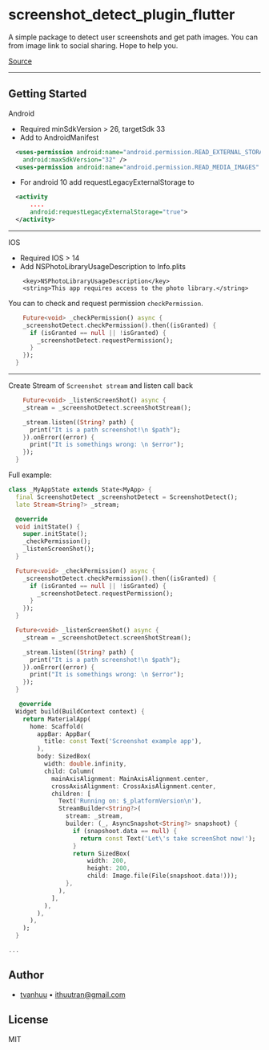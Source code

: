 # screenshot_detect_plugin_flutter

A simple package to detect user screenshots and get path images.
You can from image link to social sharing.
Hope to help you.

[Source](https://github.com/tvanhuu/screenshot_detect_plugin_flutter)

---

## Getting Started

Android

- Required minSdkVersion > 26, targetSdk 33
- Add to AndroidManifest

```xml
  <uses-permission android:name="android.permission.READ_EXTERNAL_STORAGE"
    android:maxSdkVersion="32" />
  <uses-permission android:name="android.permission.READ_MEDIA_IMAGES" />
```

- For android 10 add requestLegacyExternalStorage to <activity />

```xml
  <activity
      ....
      android:requestLegacyExternalStorage="true">
  </activity>
```

---

IOS

- Required IOS > 14
- Add NSPhotoLibraryUsageDescription to Info.plits

```plist
    <key>NSPhotoLibraryUsageDescription</key>
    <string>This app requires access to the photo library.</string>
```

You can to check and request permission `checkPermission`.

```dart
    Future<void> _checkPermission() async {
    _screenshotDetect.checkPermission().then((isGranted) {
      if (isGranted == null || !isGranted) {
        _screenshotDetect.requestPermission();
      }
    });
  }
```

---

Create Stream of `Screenshot stream` and listen call back

```dart
    Future<void> _listenScreenShot() async {
    _stream = _screenshotDetect.screenShotStream();

    _stream.listen((String? path) {
      print("It is a path screenshot!\n $path");
    }).onError((error) {
      print("It is somethings wrong: \n $error");
    });
  }
```

Full example:

```dart
class _MyAppState extends State<MyApp> {
  final ScreenshotDetect _screenshotDetect = ScreenshotDetect();
  late Stream<String?> _stream;

  @override
  void initState() {
    super.initState();
    _checkPermission();
    _listenScreenShot();
  }

  Future<void> _checkPermission() async {
    _screenshotDetect.checkPermission().then((isGranted) {
      if (isGranted == null || !isGranted) {
        _screenshotDetect.requestPermission();
      }
    });
  }

  Future<void> _listenScreenShot() async {
    _stream = _screenshotDetect.screenShotStream();

    _stream.listen((String? path) {
      print("It is a path screenshot!\n $path");
    }).onError((error) {
      print("It is somethings wrong: \n $error");
    });
  }

   @override
  Widget build(BuildContext context) {
    return MaterialApp(
      home: Scaffold(
        appBar: AppBar(
          title: const Text('Screenshot example app'),
        ),
        body: SizedBox(
          width: double.infinity,
          child: Column(
            mainAxisAlignment: MainAxisAlignment.center,
            crossAxisAlignment: CrossAxisAlignment.center,
            children: [
              Text('Running on: $_platformVersion\n'),
              StreamBuilder<String?>(
                stream: _stream,
                builder: (_, AsyncSnapshot<String?> snapshoot) {
                  if (snapshoot.data == null) {
                    return const Text('Let\'s take screenShot now!');
                  }
                  return SizedBox(
                      width: 200,
                      height: 200,
                      child: Image.file(File(snapshoot.data!)));
                },
              ),
            ],
          ),
        ),
      ),
    );
  }

...
```

## Author

- [tvanhuu](https://github.com/tvanhuu) • <ithuutran@gmail.com>

## License

MIT
